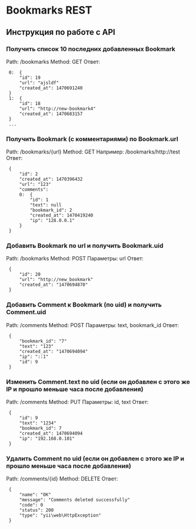Bookmarks REST
============================

Инструкция по работе с API
-------------------

### Получить список 10 последних добавленных Bookmark
Path: /bookmarks
Method: GET
Ответ:

     0:  {
         "id": 19
         "url": "ajsldf"
         "created_at": 1470691240
     }
     1:  {
         "id": 18
         "url": "http://new-bookmark4"
         "created_at": 1470683157
     }
     ...

### Получить Bookmark (с комментариями) по Bookmark.url
Path: /bookmarks/{url}
Method: GET
Например: /bookmarks/http://test
Ответ:

     {
         "id": 2
         "created_at": 1470396432
         "url": "123"
         "comments":
         0:  {
             "id": 1
             "text": null
             "bookmark_id": 2
             "created_at": 1470419240
             "ip": "128.0.0.1"
         }
     }

### Добавить Bookmark по url и получить Bookmark.uid
Path: /bookmarks
Method: POST
Параметры: url
Ответ:

     {
         "id": 20
         "url": "http://new_bookmark"
         "created_at": "1470694870"
     }

### Добавить Comment к Bookmark (по uid) и получить Comment.uid
Path: /comments
Method: POST
Параметры: text, bookmark_id
Ответ:

     {
         "bookmark_id": "7"
         "text": "123"
         "created_at": "1470694094"
         "ip": "::1"
         "id": 9
     }

### Изменить Comment.text по uid (если он добавлен с этого же IP и прошло меньше часа после добавления)
Path: /comments
Method: PUT
Параметры: id, text
Ответ:

     {
         "id": 9
         "text": "1234"
         "bookmark_id": 7
         "created_at": 1470694094
         "ip": "192.168.0.101"
     }

### Удалить Comment по uid (если он добавлен с этого же IP и прошло меньше часа после добавления)
Path: /comments/{id}
Method: DELETE
Ответ:

     {
         "name": "OK"
         "message": "Comments deleted successfully"
         "code": 0
         "status": 200
         "type": "yii\web\HttpException"
     }